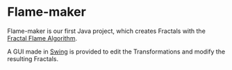 # Flame-maker

Flame-maker is our first Java project, which creates Fractals with the [Fractal Flame Algorithm](http://flam3.com/flame_draves.pdf).

A GUI made in [Swing](https://docs.oracle.com/javase/7/docs/api/javax/swing/package-summary.html) is provided to edit the Transformations and modify the resulting Fractals.
